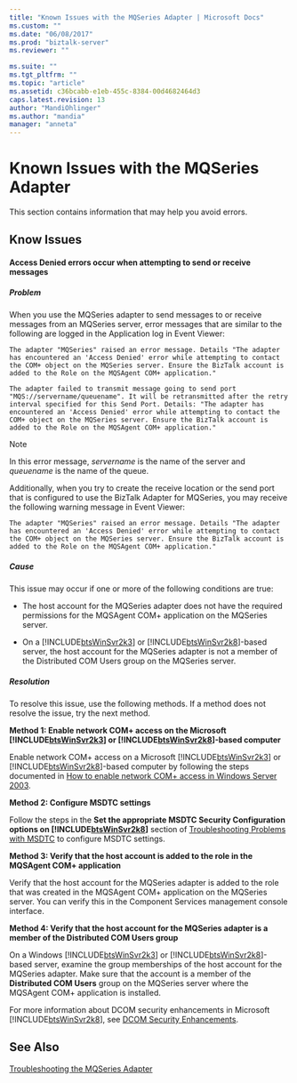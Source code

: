```yaml
---
title: "Known Issues with the MQSeries Adapter | Microsoft Docs"
ms.custom: ""
ms.date: "06/08/2017"
ms.prod: "biztalk-server"
ms.reviewer: ""

ms.suite: ""
ms.tgt_pltfrm: ""
ms.topic: "article"
ms.assetid: c36bcabb-e1eb-455c-8384-00d4682464d3
caps.latest.revision: 13
author: "MandiOhlinger"
ms.author: "mandia"
manager: "anneta"
---
```

# Known Issues with the MQSeries Adapter
This section contains information that may help you avoid errors.  
  
## Know Issues  
  
#### Access Denied errors occur when attempting to send or receive messages  
  
##### Problem  
 When you use the MQSeries adapter to send messages to or receive messages from an MQSeries server, error messages that are similar to the following are logged in the Application log in Event Viewer:  
  
```  
The adapter "MQSeries" raised an error message. Details "The adapter has encountered an 'Access Denied' error while attempting to contact the COM+ object on the MQSeries server. Ensure the BizTalk account is added to the Role on the MQSAgent COM+ application."  
```  
  
```  
The adapter failed to transmit message going to send port "MQS://servername/queuename". It will be retransmitted after the retry interval specified for this Send Port. Details: "The adapter has encountered an 'Access Denied' error while attempting to contact the COM+ object on the MQSeries server. Ensure the BizTalk account is added to the Role on the MQSAgent COM+ application."  
```  
  
> [!NOTE]
>  In this error message, *servername* is the name of the server and *queuename* is the name of the queue.  
  
 Additionally, when you try to create the receive location or the send port that is configured to use the BizTalk Adapter for MQSeries, you may receive the following warning message in Event Viewer:  
  
```  
The adapter "MQSeries" raised an error message. Details "The adapter has encountered an 'Access Denied' error while attempting to contact the COM+ object on the MQSeries server. Ensure the BizTalk account is added to the Role on the MQSAgent COM+ application."  
```  
  
##### Cause  
 This issue may occur if one or more of the following conditions are true:  
  
- The host account for the MQSeries adapter does not have the required permissions for the MQSAgent COM+ application on the MQSeries server.  
  
- On a [!INCLUDE[btsWinSvr2k3](../includes/btswinsvr2k3-md.md)] or [!INCLUDE[btsWinSvr2k8](../includes/btswinsvr2k8-md.md)]-based server, the host account for the MQSeries adapter is not a member of the Distributed COM Users group on the MQSeries server.  
  
##### Resolution  
 To resolve this issue, use the following methods. If a method does not resolve the issue, try the next method.  
  
 **Method 1: Enable network COM+ access on the Microsoft [!INCLUDE[btsWinSvr2k3](../includes/btswinsvr2k3-md.md)] or [!INCLUDE[btsWinSvr2k8](../includes/btswinsvr2k8-md.md)]-based computer**  
  
 Enable network COM+ access on a Microsoft [!INCLUDE[btsWinSvr2k3](../includes/btswinsvr2k3-md.md)] or [!INCLUDE[btsWinSvr2k8](../includes/btswinsvr2k8-md.md)]-based computer by following the steps documented in [How to enable network COM+ access in Windows Server 2003](http://go.microsoft.com/fwlink/?LinkId=67076).  
  
 **Method 2: Configure MSDTC settings**  
  
 Follow the steps in the **Set the appropriate MSDTC Security Configuration options on [!INCLUDE[btsWinSvr2k8](../includes/btswinsvr2k8-md.md)]** section of [Troubleshooting Problems with MSDTC](../core/troubleshooting-problems-with-msdtc.md) to configure MSDTC settings.  
  
 **Method 3: Verify that the host account is added to the role in the MQSAgent COM+ application**  
  
 Verify that the host account for the MQSeries adapter is added to the role that was created in the MQSAgent COM+ application on the MQSeries server. You can verify this in the Component Services management console interface.  
  
 **Method 4: Verify that the host account for the MQSeries adapter is a member of the Distributed COM Users group**  
  
 On a Windows [!INCLUDE[btsWinSvr2k3](../includes/btswinsvr2k3-md.md)] or [!INCLUDE[btsWinSvr2k8](../includes/btswinsvr2k8-md.md)]-based server, examine the group memberships of the host account for the MQSeries adapter. Make sure that the account is a member of the **Distributed COM Users** group on the MQSeries server where the MQSAgent COM+ application is installed.  
  
 For more information about DCOM security enhancements in Microsoft [!INCLUDE[btsWinSvr2k8](../includes/btswinsvr2k8-md.md)], see [DCOM Security Enhancements](http://go.microsoft.com/fwlink/?LinkId=67077).  
  
## See Also  
 [Troubleshooting the MQSeries Adapter](../core/troubleshooting-the-mqseries-adapter.md)